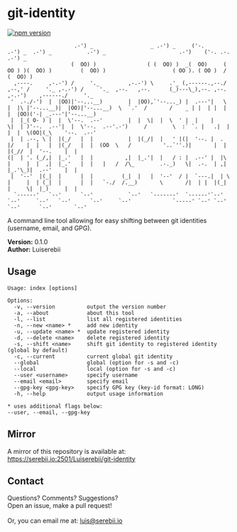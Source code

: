 # git-identity
[![npm version](https://badge.fury.io/js/git-identity-shift.svg)](https://badge.fury.io/js/git-identity-shift)
```
                     .-') _                  _ .-') _     ('-.       .-') _  .-') _           .-') _                       .-')    ('-. .-.                     .-') _    
                    (  OO) )                ( (  OO) )  _(  OO)     ( OO ) )(  OO) )         (  OO) )                     ( OO ). ( OO )  /                    (  OO) )   
  ,----.     ,-.-') /     '._         ,-.-') \     .'_ (,------.,--./ ,--,' /     '._ ,-.-') /     '._  ,--.   ,--.      (_)---\_),--. ,--.  ,-.-')    ,------./     '._  
 '  .-./-')  |  |OO)|'--...__)        |  |OO),`'--..._) |  .---'|   \ |  |\ |'--...__)|  |OO)|'--...__)  \  `.'  /       /    _ | |  | |  |  |  |OO)('-| _.---'|'--...__) 
 |  |_( O- ) |  |  \'--.  .--'        |  |  \|  |  \  ' |  |    |    \|  | )'--.  .--'|  |  \'--.  .--'.-')     /        \  :` `. |   .|  |  |  |  \(OO|(_\    '--.  .--' 
 |  | .--, \ |  |(_/   |  |           |  |(_/|  |   ' |(|  '--. |  .     |/    |  |   |  |(_/   |  |  (OO  \   /          '..`''.)|       |  |  |(_//  |  '--.    |  |    
(|  | '. (_/,|  |_.'   |  |          ,|  |_.'|  |   / : |  .--' |  |\    |     |  |  ,|  |_.'   |  |   |   /  /\_        .-._)   \|  .-.  | ,|  |_.'\_)|  .--'    |  |    
 |  '--'  |(_|  |      |  |         (_|  |   |  '--'  / |  `---.|  | \   |     |  | (_|  |      |  |   `-./  /.__)       \       /|  | |  |(_|  |     \|  |_)     |  |    
  `------'   `--'      `--'           `--'   `-------'  `------'`--'  `--'     `--'   `--'      `--'     `--'             `-----' `--' `--'  `--'      `--'       `--'    
```

A command line tool allowing for easy shifting between git identities (username, email, and GPG).

<b>Version:</b> 0.1.0<br/>
<b>Author:</b> Luiserebii

## Usage
```
Usage: index [options]

Options:
  -v, --version          output the version number
  -a, --about            about this tool
  -l, --list             list all registered identities
  -n, --new <name> *     add new identity
  -u, --update <name> *  update registered identity
  -d, --delete <name>    delete registered identity
  -s, --shift <name>     shift git identity to registered identity (global by default)
  -c, --current          current global git identity
  --global               global (option for -s and -c)
  --local                local (option for -s and -c)
  --user <username>      specify username
  --email <email>        specify email
  --gpg-key <gpg-key>    specify GPG key (key-id format: LONG)
  -h, --help             output usage information

* uses additional flags below: 
--user, --email, --gpg-key
```

## Mirror
A mirror of this repository is available at: <https://serebii.io:2501/Luiserebii/git-identity>

## Contact
Questions? Comments? Suggestions? <br/>
Open an issue, make a pull request!
<br/><br/>
Or, you can email me at: luis@serebii.io
